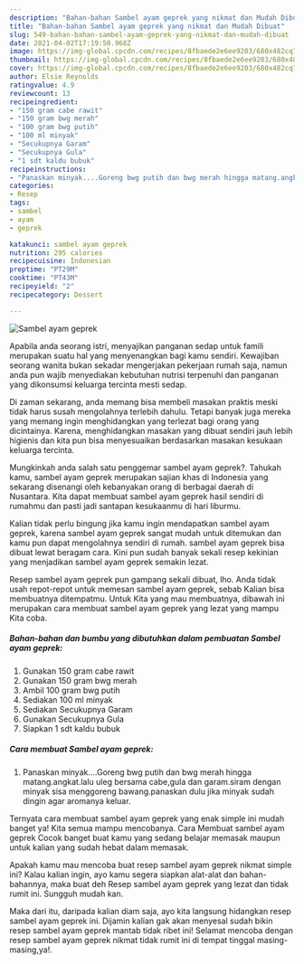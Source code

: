 ```yaml
---
description: "Bahan-bahan Sambel ayam geprek yang nikmat dan Mudah Dibuat"
title: "Bahan-bahan Sambel ayam geprek yang nikmat dan Mudah Dibuat"
slug: 549-bahan-bahan-sambel-ayam-geprek-yang-nikmat-dan-mudah-dibuat
date: 2021-04-02T17:19:50.968Z
image: https://img-global.cpcdn.com/recipes/8fbaede2e6ee9203/680x482cq70/sambel-ayam-geprek-foto-resep-utama.jpg
thumbnail: https://img-global.cpcdn.com/recipes/8fbaede2e6ee9203/680x482cq70/sambel-ayam-geprek-foto-resep-utama.jpg
cover: https://img-global.cpcdn.com/recipes/8fbaede2e6ee9203/680x482cq70/sambel-ayam-geprek-foto-resep-utama.jpg
author: Elsie Reynolds
ratingvalue: 4.9
reviewcount: 13
recipeingredient:
- "150 gram cabe rawit"
- "150 gram bwg merah"
- "100 gram bwg putih"
- "100 ml minyak"
- "Secukupnya Garam"
- "Secukupnya Gula"
- "1 sdt kaldu bubuk"
recipeinstructions:
- "Panaskan minyak....Goreng bwg putih dan bwg merah hingga matang.angkat.lalu uleg bersama cabe,gula dan garam.siram dengan minyak sisa menggoreng bawang.panaskan dulu jika minyak sudah dingin agar aromanya keluar."
categories:
- Resep
tags:
- sambel
- ayam
- geprek

katakunci: sambel ayam geprek 
nutrition: 295 calories
recipecuisine: Indonesian
preptime: "PT29M"
cooktime: "PT43M"
recipeyield: "2"
recipecategory: Dessert

---
```



![Sambel ayam geprek](https://img-global.cpcdn.com/recipes/8fbaede2e6ee9203/680x482cq70/sambel-ayam-geprek-foto-resep-utama.jpg)

Apabila anda seorang istri, menyajikan panganan sedap untuk famili merupakan suatu hal yang menyenangkan bagi kamu sendiri. Kewajiban seorang  wanita bukan sekadar mengerjakan pekerjaan rumah saja, namun anda pun wajib menyediakan kebutuhan nutrisi terpenuhi dan panganan yang dikonsumsi keluarga tercinta mesti sedap.

Di zaman  sekarang, anda memang bisa membeli masakan praktis meski tidak harus susah mengolahnya terlebih dahulu. Tetapi banyak juga mereka yang memang ingin menghidangkan yang terlezat bagi orang yang dicintainya. Karena, menghidangkan masakan yang dibuat sendiri jauh lebih higienis dan kita pun bisa menyesuaikan berdasarkan masakan kesukaan keluarga tercinta. 



Mungkinkah anda salah satu penggemar sambel ayam geprek?. Tahukah kamu, sambel ayam geprek merupakan sajian khas di Indonesia yang sekarang disenangi oleh kebanyakan orang di berbagai daerah di Nusantara. Kita dapat membuat sambel ayam geprek hasil sendiri di rumahmu dan pasti jadi santapan kesukaanmu di hari liburmu.

Kalian tidak perlu bingung jika kamu ingin mendapatkan sambel ayam geprek, karena sambel ayam geprek sangat mudah untuk ditemukan dan kamu pun dapat mengolahnya sendiri di rumah. sambel ayam geprek bisa dibuat lewat beragam cara. Kini pun sudah banyak sekali resep kekinian yang menjadikan sambel ayam geprek semakin lezat.

Resep sambel ayam geprek pun gampang sekali dibuat, lho. Anda tidak usah repot-repot untuk memesan sambel ayam geprek, sebab Kalian bisa membuatnya ditempatmu. Untuk Kita yang mau membuatnya, dibawah ini merupakan cara membuat sambel ayam geprek yang lezat yang mampu Kita coba.

<!--inarticleads1-->

##### Bahan-bahan dan bumbu yang dibutuhkan dalam pembuatan Sambel ayam geprek:

1. Gunakan 150 gram cabe rawit
1. Gunakan 150 gram bwg merah
1. Ambil 100 gram bwg putih
1. Sediakan 100 ml minyak
1. Sediakan Secukupnya Garam
1. Gunakan Secukupnya Gula
1. Siapkan 1 sdt kaldu bubuk




<!--inarticleads2-->

##### Cara membuat Sambel ayam geprek:

1. Panaskan minyak....Goreng bwg putih dan bwg merah hingga matang.angkat.lalu uleg bersama cabe,gula dan garam.siram dengan minyak sisa menggoreng bawang.panaskan dulu jika minyak sudah dingin agar aromanya keluar.




Ternyata cara membuat sambel ayam geprek yang enak simple ini mudah banget ya! Kita semua mampu mencobanya. Cara Membuat sambel ayam geprek Cocok banget buat kamu yang sedang belajar memasak maupun untuk kalian yang sudah hebat dalam memasak.

Apakah kamu mau mencoba buat resep sambel ayam geprek nikmat simple ini? Kalau kalian ingin, ayo kamu segera siapkan alat-alat dan bahan-bahannya, maka buat deh Resep sambel ayam geprek yang lezat dan tidak rumit ini. Sungguh mudah kan. 

Maka dari itu, daripada kalian diam saja, ayo kita langsung hidangkan resep sambel ayam geprek ini. Dijamin kalian gak akan menyesal sudah bikin resep sambel ayam geprek mantab tidak ribet ini! Selamat mencoba dengan resep sambel ayam geprek nikmat tidak rumit ini di tempat tinggal masing-masing,ya!.

